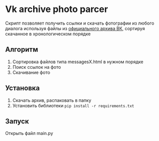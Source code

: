 # Vk archive photo parcer
Скрипт позволяет получить ссылки и скачать фотографии из любого диалога используя файлы из [официального архива ВК](https://vk.com/data_protection?section=rules&scroll_to_archive=1), сортируя скачанное в хронологическом порядке
## Алгоритм
1. Сортировка файлов типа messagesX.html в нужном порядке
2. Поиск ссылок на фото
3. Скачивание фото
## Установка
1. Скачать архив, распаковать в папку
2. Установить библиотеки ```pip install -r requirements.txt```
## Запуск
Открыть файл main.py
